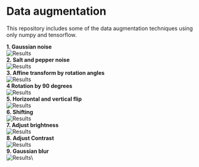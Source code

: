 # Data augmentation

This repository includes some of the data augmentation techniques using only numpy and tensorflow.

**1. Gaussian noise**\
![Results](https://github.com/omercelik-cs/tensorflow-image-augmentation/blob/master/examples/gaussian_noise.PNG)\
**2. Salt and pepper noise**\
![Results](https://github.com/omercelik-cs/tensorflow-image-augmentation/blob/master/examples/gaussian_noise.PNG)\
**3. Affine transform by rotation angles**\
![Results](https://github.com/omercelik-cs/tensorflow-image-augmentation/blob/master/examples/gaussian_noise.PNG)\
**4 Rotation by 90 degrees**\
![Results](https://github.com/omercelik-cs/tensorflow-image-augmentation/blob/master/examples/gaussian_noise.PNG)\
**5. Horizontal and vertical flip**\
![Results](https://github.com/omercelik-cs/tensorflow-image-augmentation/blob/master/examples/gaussian_noise.PNG)\
**6. Shifting**\
![Results](https://github.com/omercelik-cs/tensorflow-image-augmentation/blob/master/examples/gaussian_noise.PNG)\
**7. Adjust brightness**\
![Results](https://github.com/omercelik-cs/tensorflow-image-augmentation/blob/master/examples/gaussian_noise.PNG)\
**8. Adjust Contrast**\
![Results](https://github.com/omercelik-cs/tensorflow-image-augmentation/blob/master/examples/gaussian_noise.PNG)\
**9. Gaussian blur**\
![Results](https://github.com/omercelik-cs/tensorflow-image-augmentation/blob/master/examples/gaussian_noise.PNG)\